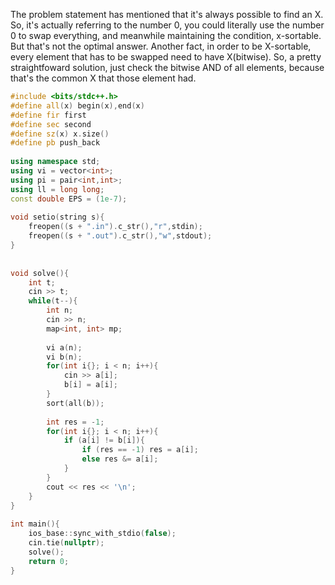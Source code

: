 The problem statement has mentioned that it's always possible to find an X. So, it's actually referring to the number 0, you could literally use the number 0 to swap everything, and meanwhile maintaining the condition, x-sortable. But that's not the optimal answer. Another fact, in order to be X-sortable, every element that has to be swapped need to have X(bitwise). So, a pretty straightfoward solution, just check the bitwise AND of all elements, because that's the common X that those element had.
```cpp
#include <bits/stdc++.h>
#define all(x) begin(x),end(x)
#define fir first
#define sec second
#define sz(x) x.size()
#define pb push_back
 
using namespace std;
using vi = vector<int>;
using pi = pair<int,int>;
using ll = long long;
const double EPS = (1e-7);
 
void setio(string s){
	freopen((s + ".in").c_str(),"r",stdin);
	freopen((s + ".out").c_str(),"w",stdout);
}
 
 
void solve(){
    int t;
    cin >> t;
    while(t--){
        int n;
        cin >> n;
        map<int, int> mp;
        
        vi a(n);
        vi b(n);
        for(int i{}; i < n; i++){
            cin >> a[i];
            b[i] = a[i];
        }
        sort(all(b));
 
        int res = -1;
        for(int i{}; i < n; i++){
            if (a[i] != b[i]){
                if (res == -1) res = a[i];
                else res &= a[i];
            }
        }
        cout << res << '\n';
    }
}
 
int main(){
	ios_base::sync_with_stdio(false);
	cin.tie(nullptr);
    solve();
	return 0;
}
```